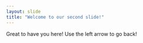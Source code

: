 ```yaml
---
layout: slide
title: "Welcome to our second slide!"
---
```

Great to have you here!
Use the left arrow to go back!
